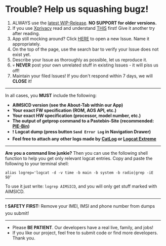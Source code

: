 # Trouble? Help us squashing bugz!

1. ALWAYS use the [latest WIP-Release](https://github.com/SecUpwN/Android-IMSI-Catcher-Detector/releases). **NO SUPPORT for older versions.**
2. If you use [Xprivacy](https://github.com/M66B/XPrivacy) read and understand [THIS](https://github.com/SecUpwN/Android-IMSI-Catcher-Detector/wiki/Permissions) first! Give it another try after reading.
3. App still mocking around? Click [HERE](https://github.com/SecUpwN/Android-IMSI-Catcher-Detector/issues) to open a new Issue. Name it appropriately.
4. On the top of the page, use the search bar to verify your Issue does not exist yet.
5. Describe your Issue as thoroughly as possible, let us reproduce it.
6. :skull: **NEVER** post your own unrelated stuff in existing Issues - it will piss us off!
7. Maintain your filed Issues! If you don't respond within 7 days, we will **CLOSE** it!

---

In all cases, you **MUST** include the following:

- **AIMSICD version (see the About-Tab within our App)**
- **Your exact FW specification (ROM, AOS API, etc.)**
- **Your exact HW specification (processor, model number, etc.)**
- **The output of getprop command to a Pastebin-Site (recommended: [PIE-Bin](https://defuse.ca/pastebin.htm))**
- :exclamation: **Logcat dump (press button `Send Error Log` in Navigation Drawer)**
- **Feel free to attach any other logs made by [CatLog](https://play.google.com/store/apps/details?id=com.nolanlawson.logcat) or [Logcat Extreme](https://play.google.com/store/apps/details?id=scd.lcex)**

---

**Are you a command line junkie?**
Then you can use the following shell function to help you get only relevant logcat entries. 
Copy and paste the following to your terminal shell:
```
alias logrep='logcat -d -v time -b main -b system -b radio|grep -iE $@'
```
To use it just write: `logrep AIMSICD`, and you will only get stuff marked with AIMSICD.

---

:exclamation: **SAFETY FIRST:** Remove your IMEI, IMSI and phone number from dumps you submit!

---

* Please **BE PATIENT**. Our developers have a real live, family, and jobs!
* If you like our project, feel free to submit code or find more developers. Thank you.